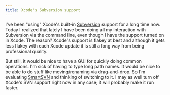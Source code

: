 ```yaml
---
title: Xcode's Subversion support
---
```


I've been "using" Xcode's built-in [Subversion](http://subversion.tigris.org/) support for a long time now. Today I realized that lately I have been doing all my interaction with Subversion via the command line, even though I have the support turned on in Xcode. The reason? Xcode's support is flakey at best and although it gets less flakey with each Xcode update it is still a long way from being professional quality.

But still, it would be nice to have a GUI for quickly doing common operations. I'm sick of having to type long path names. It would be nice to be able to do stuff like moving/renaming via drag-and-drop. So I'm evaluating [SmartSVN](http://www.smartcvs.com/smartsvn/features.jsp) and thinking of switching to it. I may as well turn off Xcode's SVN support right now in any case; it will probably make it run faster.
